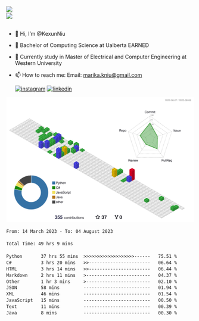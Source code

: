 <a href="https://github.com/anuraghazra/github-readme-stats">
  <img align="center" src="https://github-readme-stats.vercel.app/api?username=KexunNiu&show_icons=true" />
</a>
</br>
<a href="https://github.com/anuraghazra/github-readme-stats">
  <img align="center" src="https://github-readme-stats.vercel.app/api/top-langs/?username=KexunNiu" />
</a>

</br>
</br>

- 👋 Hi, I’m @KexunNiu
- 👀 Bachelor of Computing Science at Ualberta EARNED
- 🌱 Currently study in Master of Electrical and Computer Engineering at Western University
- 📫 How to reach me: Email: marika.kniu@gmail.com
  
  [![instagram](https://github.com/shikhar1020jais1/Git-Social/blob/master/Icons/Instagram1.png (Instagram))][1] [![linkedin](https://github.com/shikhar1020jais1/Git-Social/blob/master/Icons/LinkedIn1.png (LinkedIn))][2]

<!-- To Link your profile to the media buttons -->

[1]: https://www.instagram.com/barryn719_
[2]: https://www.linkedin.com/in/kexun-niu



![](./profile-3d-contrib/profile-gitblock.svg)

<!--START_SECTION:waka-->

```txt
From: 14 March 2023 - To: 04 August 2023

Total Time: 49 hrs 9 mins

Python       37 hrs 55 mins  >>>>>>>>>>>>>>>>>>>------   75.51 %
C#           3 hrs 20 mins   >>-----------------------   06.64 %
HTML         3 hrs 14 mins   >>-----------------------   06.44 %
Markdown     2 hrs 11 mins   >------------------------   04.37 %
Other        1 hr 3 mins     >------------------------   02.10 %
JSON         58 mins         -------------------------   01.94 %
XML          46 mins         -------------------------   01.54 %
JavaScript   15 mins         -------------------------   00.50 %
Text         11 mins         -------------------------   00.39 %
Java         8 mins          -------------------------   00.30 %
```

<!--END_SECTION:waka-->

